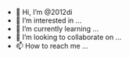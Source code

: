 - 👋 Hi, I’m @2012di
- 👀 I’m interested in ...
- 🌱 I’m currently learning ...
- 💞️ I’m looking to collaborate on ...
- 📫 How to reach me ...

<!---
2012di/2012di is a ✨ special ✨ repository because its `README.md` (this file) appears on your GitHub profile.
You can click the Preview link to take a look at your changes.
--->
